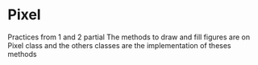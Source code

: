 # Pixel
Practices from 1 and 2 partial
The methods to draw and fill figures are on Pixel class and the others classes are the implementation of theses methods

